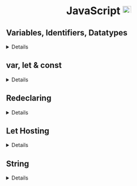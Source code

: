 <div align = "center">

# JavaScript <img src ="https://imgs.search.brave.com/H4pIdYMAme1di27SUCv61oTSX_jZ0eSDuzomjq2lsRw/rs:fit:1052:1052:1/g:ce/aHR0cDovLzMuYnAu/YmxvZ3Nwb3QuY29t/Ly1QVHR5M0NmVEdu/QS9UcFpPRWpUUV9X/SS9BQUFBQUFBQUFl/by9LZUt0X0Q1WDJ4/by9zMTYwMC9qcy5q/cGc" height =23 width = 23>

</div>

## Variables, Identifiers, Datatypes

<details>

### 1.Variables

<details>

Variables are containers used to store the data.

There are 4 ways to declare a variable:

- Using `var`
- Using `let`
- Using `const`
- Using nothing

**Let us understand with an example:**

```cpp
var x = 5;
var y = 65;
var z = x + y;
```

In the above example `x`, `y` and `z` are variables, which are declared with the help of the `var` keyword.

**All the three words `var`, `const`, and `let` are the same.**

#### When to use JS var?

```MD
- We use the var keyword in JS code from 1995 to 2015.
- If we want our code must run in old browsers then use var
- The let & const keywords were added to JS in 2015.
```

#### Now when to use let and const?

```MD
If you want a general rule: always declare variables with const.

If you think the value of the variable can change, use let.
```

#### Example

```js
const price1 = 34; //this values cannot change so we have used const
const price1 = 44; //this values cannot change so we have used const
let total = price1 + price2;
```

---

</details>

<!---------------------------------------------------------------------------------------------------------------------------------------->

### 2. Identifiers

<details>

All JS **variables** can be identified with unique names.

These unique names are called **identifiers**.

**_RULES for constructing names for variables(unique identifiers) are:_**

- Name can contain letters, digits, underscore, and dollar signs.
- Name must **begin with letter** or **$** and **\_**(underscore).
- Names are case sensitive

</details>

<!-- ---------------------------------------------------------------------------------------------------------------------------------------------------------------->

### 3. Datatypes

<details>

| Data Types  | Description                                        | Example                       |
| ----------- | -------------------------------------------------- | ----------------------------- |
| `String`    | represents textual data                            | 'hello', "hello world!" etc   |
| `Number`    | an integer or a floating-point number              | 3, 3.234, 3e-2 etc.           |
| `BigInt`    | an integer with arbitrary precision                | 900719925124740999n , 1n etc. |
| `Boolean`   | Any of two values: true or false                   | true and false                |
| `undefined` | a data type whose variable is not initialized      | let a;                        |
| `null`      | denotes a null value                               | let a = null;                 |
| `Symbol`    | data type whose instances are unique and immutable | let value = Symbol('hello');  |
| `Object`    | key-value pairs of collection of data              | let student = { };            |

**Examples**:

```js
// types of operator
// data type
// string
// number
// undefined
// null
// BigInt
// Symbol

let age = 34;
console.log("Age =", age);
console.log("Age is type of:", typeof age);
console.log("----------------------");
//conversion of number to string
age = age + "";
console.log("Age =", age);
console.log("Age is type of:", typeof age);
console.log("----------------------");
//34 -> "34"

//convert string to number:
let str = "34" + 47;
console.log("String =", str);
console.log("Type of str :", typeof str);
console.log("----------------------");

age = 3;
age = String(age); //3 converted to string
console.log("Age = ", age); //3
console.log("Type of age:", typeof age); //sting!
console.log("----------------------");

age = 45;
age = Number(age);
console.log("Age =", age);
console.log("typeof Age:", typeof age);
console.log("----------------------");
```

✔️ **OUTPUT**

![typeof () explained](./public/7.1.png)

An example of BigInt()

The above line allows us to use a number that does not fit in the range of `int`. See the below example.

```js
//BigInt
console.log(Number.MAX_SAFE_INTEGER);
```

✔️ **OUTPUT**

![BigInt()](./public/7.2.png)

Actual usage of BigInt( )

```js
//BigInt
console.log(Number.MAX_SAFE_INTEGER);
let bigNumber = BigInt(123456789123456789);
console.log("BigInt->", bigNumber);
```

![Use of BigInt](./public/7.3.png)

**NOTE**:

> 📓 Number with `n` at last of it is BigInt

```js
//another way to define BigInt()

let num1 = 121345n; //declared as BigInt number;
let num2 = 142; // normal number
console.log(num1 + num2);
```

✖️ **OUTPUT**

![Error](./public/7.4.png)

</details>

</details>

<!-- ---------------------------------------------------------------------------------------------------------------------------------------------------------------->

<div align="left">

## var, let & const

</div>

<!-- ---------------------------------------------------------------------------------------------------------------------------------------------------------------->

  <details>

### 1. var

<details>

Var can store some information and use them later and update that later

- Declaring a keyword

```js
var firstName = "Sunny";
```

- Using a variable

```js
console.log(firstName);
```

**Variable is case sensitive!**

```javascript
"use strict";
//decalring a variable
var firstName = "Sunny";
console.log(firstName); //output
//variables can be assigned to different values
firstName = "Raj";
console.log(firstName); //output
console.log("Everything is fine! i.e. No Errors");
```

**No Error in the above code.**

```js
"use strict";
//decalring a variable
var firstName = "Sunny";
console.log(firstName); //output
//variables can be assigned to different values
firstName = "Raj";
console.log(firstName); //output
console.log("Everything is fine! i.e. No Errors");

lastName = "Deol";
console.log(lastName);
```

**The above code gives the following error:**

![No Error Code!](./public/1.1.Error.png)

![Example](./public/1.png)

The above error has occurred because we have used `"use strict"`.

<!-- ---------------------------------------------------------------------------------------------------------------------------------------------------------------->

### Rules for var

```js
//Rules for defining var
var value1 = 10;
console.log(value1);
//you can also use underscore _ or dollar symbol
//first_name (valid)
//_firstname (valid)

//first$name (valid)
//$firstname (valid)

//you cannot use spaces
// first name (invalid)

//convention
//start with small letter and use camelCase
```

Things **not** to do! 🙅🚫

![1](./public/2.1.var_syntaxERROR.png)

✔️ Correct Syntax

![2](./public/2.2.Error_resolved.png)

**Output**:

![3](<./public/2.3.Erro_resolved(console).png>)

</details>

<!-- ---------------------------------------------------------------------------------------------------------------------------------------------------------------->

### 2. let

<details>

The correct way to define a let keyword is:

```js
let firstName = "Sunny";
firstName = "Raj"; // firstName changed to Raj
console.log(firstName);
```

✔️ **OUTPUT**

![3.Error Resolved](./public/3.2.Error_resolved.png)

- Things to avoid 🙅 🚫

```js
let firstName = "Sunny";
let firstName = "Sunny";
```

✖️ **OUTPUT**

![3.let keyword Error](./public/3.1.let_error.png)

The `let` keyword was introduced in ES6.

| Rules                                                                       |
| :-------------------------------------------------------------------------- |
| **Variables that are defined with `let` cannot be _Redefined_**             |
| **Variables defined with `let` must be defined before we use the variable** |
| **Variables declared with `let` have _Block Scops_**                        |

<!--let block scope -->

**Example:**

<img src="https://github.com/swayamterode/Codes/blob/main/Languages/JavaScript/public/001.png" alt="let have Block Scoped">

From the above error we can say that **we cannot** declare **two variables of the same name with the `let` keyword!**

Another interesting fact:

We can declare the same variables with the help of the `var` keyword having different values, but **cannot** _declare the same variable which we have declared earlier with the `let` keyword. let's understand with the help of **example**_

<img src="https://github.com/swayamterode/Codes/blob/main/Languages/JavaScript/public/002.png" alt = "let and var keyword explained">

In the above example, we have declared `x` 4 times, two times with the `let` keyword and two times with the `var` keyword, but this gives an error because we cannot variables that use d by `let` keyword.

But can use a different variable name to see the difference.

<!-- ---------------------------------------------------------------------------------------------------------------------------------------------------------------->

### Block Scope

<!-- ---------------------------------------------------------------------------------------------------------------------------------------------------------------->

Before ES6 (2015), JavaScript had only **Global Scope** and **Function Scope.**

ES6 introduced two important new JavaScript keywords: `let` and `const`.

**These two keywords provide Block Scope in JavaScript.**

Variables declared inside a `{ }` block **cannot** be accessed from **outside** the block:

<table>
<tr>
<td> <code>var</code> keyword </td> <td> <code>let</code> Keyword! </td>
</tr>
<tr>
<td>

```js
{
  var x = 2;
} //X CAN be used here
```

</td>

<td>

```js
{
  let x = 2;
} //X can NOT be used here
```

</td>
</tr>
<tr>
<td> Variable declared with <code>var</code> keyword can have block scope.

The variable declared with the <code>var</code> keyword can be accessed from outside the block.

</td>
<td>

The variable declared with <code>let</code> keyword cannot be accessed from outside the block.

</td>
</tr>
</table>

> Will update later!

<!-- ---------------------------------------------------------------------------------------------------------------------------------------------------------------->
</details>

### 3. const

<details>

> 💡const value can never be changed

✔️ **This is how one should declare const keyword**

```js
// decalre constants
const pi = 3.14;
console.log(pi);
```

✔️ **OUTPUT**

![const](./public/4.1.consts_keyword.png)

✖️ **Things to avoid:**

```js
// decalre constants
const pi = 3.14;
pi = 3.1451;
console.log(pi);
```

✖️ **OUTPUT**

![const](./public/4.2.PI_error.png)

> Difference later between let and const

**RULES FOR `const` to be followed**

```text
- Variables defined with const cannot be Redeclared.
- Variables defined with const cannot be Reassigned.
- Variable defined with const have Block Scope.
```

### When to use JavaScript const?

<details>

As a general rule, always declare a variable with `const` unless you know that the value will change.

Use const when you declare:

- A new Array
- A new Object
- A new Function
- A new RegExp

The keyword `const` is a little misleading.

It does not define a constant value. It defines a constant reference to a value.

Because of this, you can **NOT**:

- **Reassign** a constant value
- **Reassign** a constant array
- **Reassign** a constant object

But you **CAN**:

- Change the elements of the constant array
- Change the properties of constant object

**Example:**

```js
//you can create a constant array:
const studentList = ["Swayam", "Ram", "Sham"];

//You can change array elemts
studentList[0] = "Tim";

//you can push elements to the array
studentList.push("Aditya");
```

### 👎 Try not to do this

```js
const studentList = ["Swayam", "Ram", "Sham"];
studentList = ["Tommy", "Raj"]; //Error
```

![Const error](https://github.com/swayamterode/Codes/blob/main/Languages/JavaScript/public/004.Const%20array%20error.png)

**Avoid reinitializing the const variables** ✔️

</details>

<!-- ---------------------------------------------------------------------------------------------------------------------------------------------------------------->

### Const Cannot be Reassigned

<details>

Rule: _A const variable cannot be reassigned_

Example

```js
const PI = 3.141592;
PI = 3.14; // redeclaration error
PI = PI + 3.14; // reassigned error
```

💯 **JavaScript const variables must be assigned a value when they are declared:**

```js
const PI = 3.141592;
```

Incorrect way:

```js
const PI;
PI = 3.141592;
```

</details>

<!-- ---------------------------------------------------------------------------------------------------------------------------------------------------------------->

### Constant Objects

<details>

- You can change the properties of a constant object:
  **Example:**

```js
const car = { type: "Audi", model: "Q3", color: "black" };

//can change a property
car.color = "red";
//can add property
car.dealer = "RAM";
```

- But you can NOT reassign the object
  **Example:**

```js
const car = { type: "Fiat", model: "500", color: "white" };

car = { type: "Volvo", model: "EX60", color: "red" }; // ERROR
```

![5](https://github.com/swayamterode/Codes/blob/main/Languages/JavaScript/public/005.png)

</details>

<!-- ---------------------------------------------------------------------------------------------------------------------------------------------------------------->

</details>

<!-- ---------------------------------------------------------------------------------------------------------------------------------------------------------------->
</details>

## Redeclaring

<details>

- Redeclaring a JavaScript variable with var is allowed anywhere in a program:

```js
var x = 34; // x is now 34
var x = 7; // x is now 7
```

- With `let`, redeclaring a variable in the same block is NOT allowed:

```js
//Redeclaring with let
var someNum = 1; //Alowed
let someNum = 1; //Not allowed
{
  let someNum = 34; //allowed
  let someNum = 3; //this gives error
}
{
  let someNum = 23; //allowed
  var someNum = 2; //Not allowed
}
```

- With `let`, redeclaring a variable in another block is NOT allowed:

```js
let num = 3;
{
  let num = 34; //allowed
}
{
  let num = 4; //allowed
}
{
  let num = 44; //allowed
}
```

### Redeclaring Variables

Redeclaring a variable using the var keyword can impose problems.

<table>
<tr>
<td> <code>var</code> keyword </td> <td> <code>let</code> Keyword! </td>
</tr>
<tr>
<td>

```js
var num1 = 55;
//here num1 is 55
{
  var num1 = 56;
  //here num1 is 56
}
{
  var num1 = 5;
  //here num1 is 5
} //finally num1= 5
```

</td>

<td>

```js
let num2 = 55; //here num1 is 55
{
  let num2 = 56; //here num1 is 56
}
{
  let num2 = 5; //here num1 is 5
} //finally num1= 55
```

</td>
</tr>
<tr>
<td> 
The variable declared with the <code>var</code> keyword can change variable value with the inside the { } block same as <code>let</code> keyword and the variable will have the recently updated value.

**Redeclaring a variable inside a block will also redeclare the variable outside the block**

</td>
<td>

The variable which is declared before the { } block will be the variable value after the declaration of all scope, but the same variable declared in the { } block will be for that block itself (after that scope is blocked).

**Redeclaring a variable inside a block will not redeclare the variable outside the block:**

</td>
</tr>
</table>
  
</details>

<!-- ---------------------------------------------------------------------------------------------------------------------------------------------------------------->

## Let Hosting

 <!-- omit in toc -->
<details>

Variables that are defined with the `var` keyword are hoisted and can be defined/initialized at any time.

```text
💡 You can use the variable before declaring it
```

```js
youName = "Jordan";
var yourName;
```

```text
🔥 Variables defined with let are also hoisted to the top of the block, but not initialized.

```

```js
carName = "Saab";
let carName = "Volvo";
```

</details>

<!-- ---------------------------------------------------------------------------------------------------------------------------------------------------------------->
</details>

## String

<details>

### 1. String Indexing

  <details>
  
```js
// string indexing

let firstName = "Sunny";

// S u n n y
// 0 1 2 3 4

console.log(firstName[0]); //prints S
console.log(firstName[1]); //prints u
console.log(firstName[2]); //prints n
console.log(firstName[3]); //prints n
console.log(firstName[4]); //prints y

//how to find length of string?
//firstName.length
console.log("Total length of the", firstName.length);
//how to find last index of the string
console.log("Last index of the string: ", firstName.length - 1);

//how to find last index element of the string
console.log("Last element of the string: ", firstName[firstName.length - 1]);

````

✔️ **OUTPUT**

![Code output](./public/5.2.String_indexing_output.png)

- **stringName.length explained**:

![stirng length](./public/5.1.string.length.png)

  </details>

  ---

  ### 2. String Methods

<details>

```js
//trim() - used to remove spaces in the string!
let firstName = "   Swayam  "; //tabspace_Swayam_tabspace
console.log("Total string length:", firstName.length); //11
console.log("String with spaces!", firstName);
firstName = firstName.trim(); //declaration
console.log("Spaces removed using trim():", firstName.length); //6
console.log("String without spaces!", firstName); //Swayam
console.log("---------------------------");

//toUpperCase()
let newName = "Batman";
console.log("String contains:", newName);
newName = newName.toUpperCase(); //String converted to Uppercase!
console.log("Used toUpperCase()", newName); //output
console.log("---------------------------");

//toLowerCase()
let user1 = newName;
console.log("String contains:", user1);
user1 = user1.toLowerCase();
console.log("Used toLowerCase()", user1);
console.log("---------------------------");

//slice() - used to output char of string from particular index to particular index
let user2 = newName;
console.log("String contains:", user2);
user2 = user2.slice(0, 4);
console.log("Used slice()", user2);
console.log("---------------------------");
````

✔️ **OUTPUT:**

![String methods OUTPUT](<./public/6.1.methods().png>)

</details>

### 3. String Concatenation

<details>

```js
//playing with strings
let string1 = "Sunny";
let string2 = "Deol";
let fullName = string1 + " " + string2;
console.log("Type:", typeof fullName);
console.log(fullName);
console.log("\n\n\n");

//string->Number
string1 = "10";
string2 = "30";
let newString = string1 + string2; //this joins the two strings!
console.log("Type:", typeof newString);
console.log("String:", newString);
console.log("\n\n\n");

string1 = "10";
string2 = "30";
newString = +string1 + +string2; //this adds two strings numbers!
console.log("This is an Number:", newString);
console.log("Type:", typeof newString);
console.log("\n\n\n");
```

✔️**OUTPUT:**

![String Concatenation](./public/8.1.png)

🔥**NOTE**:

> 1. If we add +(plus) before any string it gets converted to **NUMBER**
> 2. Strings are concatenated using + Operator!

</details>

## String Templates

<details>

Using string templates is easy

use `${variable_name}`

This can be used in strings, to replace the use of executive + (plus) in the string!

```js
let age = 22;
let firstName = "Sunny";

let aboutMe = `My name is ${firstName} and my age is ${age}`;
console.log(aboutMe);
```

✔️ **OUTPUT:**

![String Templates](./public/8.2.png)

</details>

</details>
